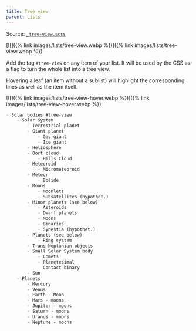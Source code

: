 ```yaml
---
title: Tree view
parent: Lists
---
```


Source: [`_tree-view.scss`](https://github.com/ElsaTam/obsidian-fancy-a-story/blob/main/scss/editor/lists/_tree-view.scss)

[![]({% link images/lists/tree-view.webp %})]({% link images/lists/tree-view.webp %})

Add the tag `#tree-view` on any item of your list. It will be used by the CSS as a flag to turn the whole list into a tree view.

Hovering a leaf (an item without a sublist) will highlight the corresponding lines as well as the item itself.

[![]({% link images/lists/tree-view-hover.webp %})]({% link images/lists/tree-view-hover.webp %})


```md
- Solar bodies #tree-view
    - Solar System
        - Terrestrial planet
        - Giant planet
            - Gas giant
            - Ice giant
        - Heliosphere
        - Oort cloud
            - Hills Cloud
        - Meteoroid
            - Micrometeoroid
        - Meteor
            - Bolide
        - Moons
            - Moonlets
            - Subsatellites (hypothet.)
        - Minor planets (see below)
            - Asteroids
            - Dwarf planets
            - Moons
            - Binaries
            - Synestia (hypothet.)
        - Planets (see below)
            - Ring system
        - Trans-Neptunian objects
        - Small Solar System body
            - Comets
            - Planetesimal
            - Contact binary
        - Sun
    - Planets
        - Mercury
        - Venus
        - Earth - Moon
        - Mars - moons
        - Jupiter - moons
        - Saturn - moons
        - Uranus - moons
        - Neptune - moons
```